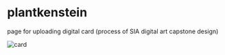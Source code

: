 # plantkenstein
page for uploading digital card (process of SIA digital art capstone design)

![card](https://github.com/LJS0714/plantkenstein/assets/109053223/9935369c-5a7a-4078-a533-b56b5ecdd63d)

